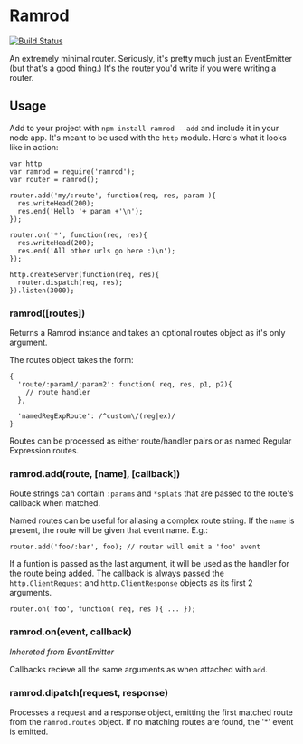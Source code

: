 # Ramrod

[![Build Status](https://secure.travis-ci.org/wookiehangover/node-ramrod.png?branch=master)](http://travis-ci.org/wookiehangover/node-ramrod)

An extremely minimal router. Seriously, it's pretty much just an
EventEmitter (but that's a good thing.) It's the router you'd write if
you were writing a router.

## Usage

Add to your project with `npm install ramrod --add` and include it in
your node app. It's meant to be used with the `http` module. Here's what
it looks like in action:

    var http
    var ramrod = require('ramrod');
    var router = ramrod();

    router.add('my/:route', function(req, res, param ){
      res.writeHead(200);
      res.end('Hello '+ param +'\n');
    });

    router.on('*', function(req, res){
      res.writeHead(200);
      res.end('All other urls go here :)\n');
    });

    http.createServer(function(req, res){
      router.dispatch(req, res);
    }).listen(3000);


### ramrod([routes])

Returns a Ramrod instance and takes an optional routes object as it's
only argument.

The routes object takes the form:

    {
      'route/:param1/:param2': function( req, res, p1, p2){
        // route handler
      },

      'namedRegExpRoute': /^custom\/(reg|ex)/
    }

Routes can be processed as either route/handler pairs or as named
Regular Expression routes.

### ramrod.add(route, [name], [callback])

Route strings can contain `:params` and `*splats` that are passed to the
route's callback when matched.

Named routes can be useful for aliasing a complex route string. If the 
`name` is present, the route will be given that event name. E.g.:

    router.add('foo/:bar', foo); // router will emit a 'foo' event

If a funtion is passed as the last argument, it will be used as the
handler for the route being added. The callback is always passed the
`http.ClientRequest` and `http.ClientResponse` objects as its first 2
arguments.

    router.on('foo', function( req, res ){ ... });

### ramrod.on(event, callback)

*Inhereted from EventEmitter*

Callbacks recieve all the same arguments as when attached with `add`.

### ramrod.dipatch(request, response)

Processes a request and a response object, emitting the first matched
route from the `ramrod.routes` object. If no matching routes are found,
the '\*' event is emitted.
